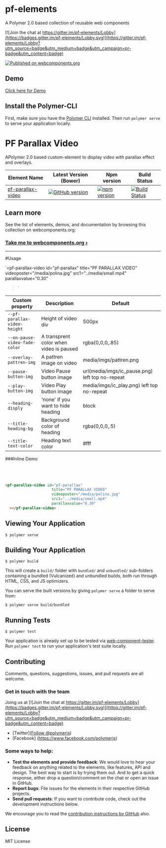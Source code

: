 
# pf-elements
A Polymer 2.0 based collection of reusable web components 

[![Join the chat at https://gitter.im/pf-elements/Lobby](https://badges.gitter.im/pf-elements/Lobby.svg)](https://gitter.im/pf-elements/Lobby?utm_source=badge&utm_medium=badge&utm_campaign=pr-badge&utm_content=badge)

[![Published on webcomponents.org](https://img.shields.io/badge/webcomponents.org-published-blue.svg)](https://www.webcomponents.org/element/owner/my-element)

## Demo
[Click here for Demo](https://pfelements.github.io/pf-parallax-video)


## Install the Polymer-CLI

First, make sure you have the [Polymer CLI](https://www.npmjs.com/package/polymer-cli) installed. Then run `polymer serve` to serve your application locally.

# PF Parallax Video

APolymer 2.0 based custom-element to display video with parallax effect and overlays.

| Element Name | Latest Version (Bower) | Npm version  | Build Status |
|--------------|------------------------|--------------|--------------|
| [pf-parallax-video](https://github.com/PFElements/pf-parallax-video) | [![GitHub version](https://badge.fury.io/gh/PFElements%2Fpf-parallax-video)](https://badge.fury.io/gh/PFElements%2Fpf-parallax-video) | [![npm version](https://badge.fury.io/js/pf-parallax-video.svg)](https://www.npmjs.com/package/pf-parallax-video) |[![Build Status](https://travis-ci.org/PFElements/pf-parallax-video.svg?branch=master)](https://travis-ci.org/PFElements/pf-parallax-video) | 

## Learn more

See the list of elements, demos, and documentation by browsing this collection on webcomponents.org:

### [Take me to webcomponents.org ›](https://www.webcomponents.org/element/PFElements/pf-parallax-video)

---
#Usage

`<pf-parallax-video id="pf-parallax"
                     title="PF PARALLAX VIDEO"
                     videoposter="/media/polina.jpg"
                     src1="../media/small.mp4"
                     parallaxvalue="0.30"
  ></pf-parallax-video>` 


Custom property                         | Description                               | Default
----------------------------------------|-------------------------------------------|------------------------
`--pf-parallax-video-height`            |  Height of video div                      | 500px
`--on-pause-video-fade-color`           |  A transprent color when video is paused  | rgba(0,0,0,.85)
`--overlay-pattren-img`                 |  A pattren image on video                 | media/imgs/pattren.png
`--pause-button-img`                    |  Video Pause button image                 | url(media/imgs/ic_pause.png) left top no-repeat
`--play-button-img`                     |  Video Play button image                  | media/imgs/ic_play.png) left top no-repeat
`--heading-disply`                      |  'none' if you want to hide heading       | block
`--title-heading-bg`                    |  Background color of heading              | rgba(0,0,0,.5)
`--title-text-color`                    |  Heading text color                       | #fff

###Inline Demo
<!---
```
<custom-element-demo>
  <template>
    <script src="../webcomponentsjs/webcomponents-lite.js"></script>
    <link rel="import" href="pf-parallax-video">
    <next-code-block></next-code-block>
  </template>
</custom-element-demo>
```
-->
```html




<pf-parallax-video id="pf-parallax"
                     title="PF PARALLAX VIDEO"
                     videoposter="/media/polina.jpg"
                     src1="../media/small.mp4"
                     parallaxvalue="0.30"
  ></pf-parallax-video>
```
## Viewing Your Application

```
$ polymer serve
```

## Building Your Application

```
$ polymer build
```

This will create a `build/` folder with `bundled/` and `unbundled/` sub-folders
containing a bundled (Vulcanized) and unbundled builds, both run through HTML,
CSS, and JS optimizers.

You can serve the built versions by giving `polymer serve` a folder to serve
from:

```
$ polymer serve build/bundled
```

## Running Tests

```
$ polymer test
```

Your application is already set up to be tested via [web-component-tester](https://github.com/Polymer/web-component-tester). Run `polymer test` to run your application's test suite locally.

## Contributing

Comments, questions, suggestions, issues, and pull requests are all welcome.

### Get in touch with the team

Joing us at [![Join the chat at https://gitter.im/pf-elements/Lobby](https://badges.gitter.im/pf-elements/Lobby.svg)](https://gitter.im/pf-elements/Lobby?utm_source=badge&utm_medium=badge&utm_campaign=pr-badge&utm_content=badge)

- [Twitter](<a href="https://twitter.com/polymerjs" class="twitter-follow-button" data-show-count="false">Follow @polymerjs</a>)
- [Facebook] (https://www.facebook.com/polymerjs)

### Some ways to help:

- **Test the elements and provide feedback**: We would love to hear your feedback on anything related to the elements, like features, API and design. The best way to start is by trying them out. And to get a quick response, either drop a question/comment on the chat or open an issue in GitHub.
- **Report bugs**: File issues for the elements in their respective GitHub projects.
- **Send pull requests**: If you want to contribute code, check out the development instructions below.

We encourage you to read the [contribution instructions by GitHub](https://guides.github.com/activities/contributing-to-open-source/#contributing) also.

## License

MIT License
